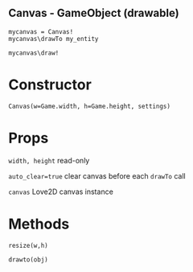 ## Canvas - GameObject (drawable)

```
mycanvas = Canvas!
mycanvas\drawTo my_entity

mycanvas\draw!
```

# Constructor

`Canvas(w=Game.width, h=Game.height, settings)`

# Props

`width, height` read-only

`auto_clear=true` clear canvas before each `drawTo` call

`canvas` Love2D canvas instance

# Methods

`resize(w,h)`

`drawto(obj)`